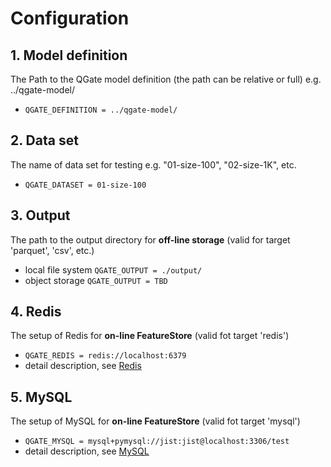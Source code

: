 # Configuration


## 1. Model definition
The Path to the QGate model definition (the path can be relative or full) e.g. ../qgate-model/
  - `QGATE_DEFINITION = ../qgate-model/`

## 2. Data set
The name of data set for testing e.g. "01-size-100", "02-size-1K", etc.
  - `QGATE_DATASET = 01-size-100`

## 3. Output
The path to the output directory for **off-line storage** (valid for target 'parquet', 'csv', etc.)
  - local file system `QGATE_OUTPUT = ./output/`
  - object storage `QGATE_OUTPUT = TBD`

## 4. Redis
The setup of Redis for **on-line FeatureStore** (valid fot target 'redis')
  - `QGATE_REDIS = redis://localhost:6379`
  - detail description, see [Redis](./redis.md)

## 5. MySQL
The setup of MySQL for **on-line FeatureStore** (valid fot target 'mysql')
  - `QGATE_MYSQL = mysql+pymysql://jist:jist@localhost:3306/test`
  - detail description, see [MySQL](./mysql.md)